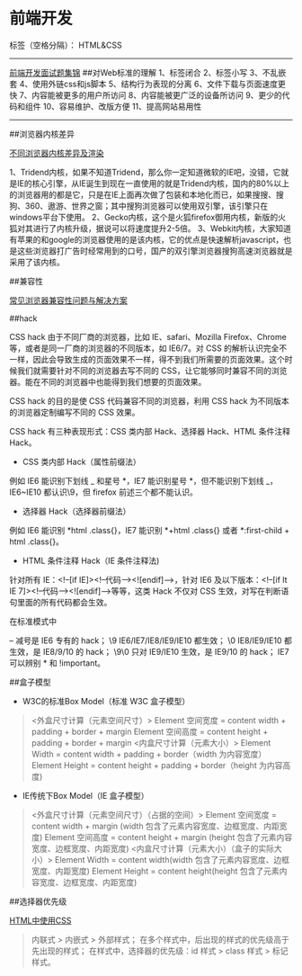 ﻿# 前端开发

标签（空格分隔）： HTML&CSS

---


[前端开发面试题集锦][1]
##对Web标准的理解
1、标签闭合
2、标签小写
3、不乱嵌套
4、使用外链css和js脚本
5、结构行为表现的分离
6、文件下载与页面速度更快
7、内容能被更多的用户所访问
8、内容能被更广泛的设备所访问
9、更少的代码和组件
10、容易维护、改版方便
11、提高网站易用性

----------

##浏览器内核差异

[不同浏览器内核差异及渲染][2]

1、Tridend内核，如果不知道Tridend，那么你一定知道微软的IE吧，没错，它就是IE的核心引擎，从IE诞生到现在一直使用的就是Tridend内核，国内的80%以上的浏览器用的都是它，只是在IE上面再次做了包装和本地化而已，如果搜搜、搜狗、360、遨游、世界之窗；其中搜狗浏览器可以使用双引擎，该引擎只在windows平台下使用。
2、Gecko内核，这个是火狐firefox御用内核，新版的火狐对其进行了内核升级，据说可以将速度提升2-5倍。
3、Webkit内核，大家知道有苹果的和google的浏览器使用的是该内核，它的优点是快速解析javascript，也是这些浏览器打广告时经常用到的口号，国产的双引擎浏览器搜狗高速浏览器就是采用了该内核。

##兼容性

[常见浏览器兼容性问题与解决方案][3]

##hack

CSS hack 由于不同厂商的浏览器，比如 IE、safari、Mozilla Firefox、Chrome 等，或者是同一厂商的浏览器的不同版本，如 IE6/7。对 CSS 的解析认识完全不一样，因此会导致生成的页面效果不一样，得不到我们所需要的页面效果。这个时候我们就需要针对不同的浏览器去写不同的 CSS，让它能够同时兼容不同的浏览器。能在不同的浏览器中也能得到我们想要的页面效果。

CSS hack 的目的是使 CSS 代码兼容不同的浏览器，利用 CSS hack 为不同版本的浏览器定制编写不同的 CSS 效果。

CSS hack 有三种表现形式：CSS 类内部 Hack、选择器 Hack、HTML 条件注释 Hack。

- CSS 类内部 Hack（属性前缀法）

例如 IE6 能识别下划线 _ 和星号 *，IE7 能识别星号 *，但不能识别下划线 _，IE6~IE10 都认识\9，但 firefox 前述三个都不能认识。

- 选择器 Hack（选择器前缀法）

例如 IE6 能识别 *html .class{}，IE7 能识别 *+html .class{} 或者 *:first-child + html .class{}。

- HTML 条件注释 Hack（IE 条件注释法)

针对所有 IE：<!–[if IE]><!–代码–><![endif]–>，针对 IE6 及以下版本：<!–[if lt IE 7]><!–代码–><![endif]–>等等，这类 Hack 不仅对 CSS 生效，对写在判断语句里面的所有代码都会生效。

在标准模式中

– 减号是 IE6 专有的 hack；
\9 IE6/IE7/IE8/IE9/IE10 都生效；
\0 IE8/IE9/IE10 都生效，是 IE8/9/10 的 hack；
\9\0 只对 IE9/IE10 生效，是 IE9/10 的 hack；
IE7可以辨别 * 和 !important。

##盒子模型

- W3C的标准Box Model（标准 W3C 盒子模型）
><外盒尺寸计算（元素空间尺寸）>
Element 空间宽度 = content width + padding + border + margin
Element 空间高度 = content height + padding + border + margin
<内盒尺寸计算（元素大小）>
Element Width = content width + padding + border（width 为内容宽度）
Element Height = content height + padding + border（height 为内容高度)

- IE传统下Box Model（IE 盒子模型）

><外盒尺寸计算（元素空间尺寸）（占据的空间）>
Element 空间宽度 = content width + margin (width 包含了元素内容宽度、边框宽度、内距宽度)
Element 空间高度 = content height + margin (height 包含了元素内容宽度、边框宽度、内距宽度)
<内盒尺寸计算（元素大小）（盒子的实际大小）>
Element Width = content width(width 包含了元素内容宽度、边框宽度、内距宽度)
Element Height = content height(height 包含了元素内容宽度、边框宽度、内距宽度)

##选择器优先级

[HTML中使用CSS][4]

>内联式 > 内嵌式 > 外部样式；
在多个样式中，后出现的样式的优先级高于先出现的样式；
在样式中，选择器的优先级：id 样式 > class 样式 > 标记样式。


  [1]: https://github.com/markyun/My-blog/tree/master/Front-end-Developer-Questions/Questions-and-Answers
  [2]: http://www.cnblogs.com/dong93/p/4668527.html
  [3]: http://blog.csdn.net/chuyuqing/article/details/37561313/
  [4]: http://www.bizhongbio.com/html-use-css.html